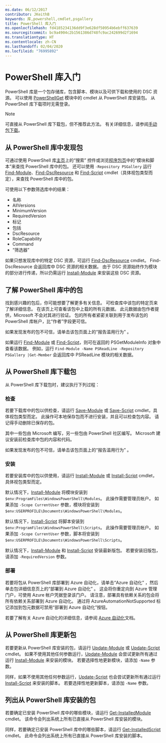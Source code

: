 ```yaml
---
ms.date: 06/12/2017
contributor: JKeithB
keywords: 库,powershell,cmdlet,psgallery
title: PowerShell 库入门
ms.openlocfilehash: fd4185234136dd9f3e628df50954b6ebff637639
ms.sourcegitcommit: bc9a4904c2b1561386d748fc9ac242699d2f1694
ms.translationtype: HT
ms.contentlocale: zh-CN
ms.lasthandoff: 02/04/2020
ms.locfileid: "76995892"
---
```

# <a name="getting-started-with-the-powershell-gallery"></a>PowerShell 库入门

PowerShell 库是一个包存储库，包含脚本、模块以及可供下载和使用的 DSC 资源。 可以使用 [PowerShellGet](/powershell/module/powershellget) 模块中的 cmdlet 从 PowerShell 库安装包。 从 PowerShell 库下载项时无需登录。

> [!NOTE]
> 可直接从 PowerShell 库下载包，但不推荐此方法。 有关详细信息，请参阅[手动包下载](how-to/working-with-packages/manual-download.md)。

## <a name="discovering-packages-from-the-powershell-gallery"></a>从 PowerShell 库中发现包

可通过使用 PowerShell 库[主页](https://www.powershellgallery.com)上的“搜索”  控件或浏览[程序包页](https://www.powershellgallery.com/packages)中的“模块和脚本”来查找 PowerShell 库中的包。 还可以使用 `-Repository PSGallery` 运行 [Find-Module][]、[Find-DscResource] 和 [Find-Script][] cmdlet（具体视包类型而定），来查找 PowerShell 库中的包。

可使用以下参数筛选库中的结果：

- 名称
- AllVersions
- MinimumVersion
- RequiredVersion
- 标记
- 包括
- DscResource
- RoleCapability
- Command
- “筛选器”

如果只想发现库中的特定 DSC 资源，可运行 [Find-DscResource][] cmdlet。 Find-DscResource 会返回库中 DSC 资源的相关数据。 由于 DSC 资源始终作为模块的部分进行传递，所以仍需运行 [Install-Module][] 来安装这些 DSC 资源。

## <a name="learning-about-packages-in-the-powershell-gallery"></a>了解 PowerShell 库中的包

找到感兴趣的包后，你可能想要了解更多有关信息。 可检查库中该包的特定页来了解详细信息。 在该页上可查看该包中上载的所有元数据。 此元数据由包作者提供，Microsoft 不会对其进行验证。 包的所有者紧密关联到用于发布该包的 PowerShell 库帐户，比“作者”字段更可信。

如果发现发布的包不可信，请单击该包页面上的“报告滥用行为”  。

如果运行 [Find-Module][] 或 [Find-Script][]，则可在返回的 PSGetModuleInfo 对象中查看该数据。 例如，运行 `Find-Module -Name PSReadLine -Repository PSGallery |Get-Member` 会返回库中 PSReadLine 模块的相关数据。

## <a name="downloading-packages-from-the-powershell-gallery"></a>从 PowerShell 库下载包

从 PowerShell 库下载包时，建议执行下列过程：

### <a name="inspect"></a>检查

若要下载库中的包以供检查，请运行 [Save-Module][] 或 [Save-Script][] cmdlet，具体视包类型而定。 此操作可本地保存包而不进行安装，并且可以检查包内容。 请记得手动删除已保存的包。

其中一些包由 Microsoft 编写，另一些包由 PowerShell 社区编写。 Microsoft 建议安装前检查库中包的内容和代码。

如果发现发布的包不可信，请单击该包页面上的“报告滥用行为”  。

### <a name="install"></a>安装

若要安装库中的包以供使用，请运行 [Install-Module][] 或 [Install-Script][] cmdlet，具体视包类型而定。

默认情况下，[Install-Module][] 将模块安装到 `$env:ProgramFiles\WindowsPowerShell\Modules`。
此操作需要管理员帐户。 如果添加 `-Scope CurrentUser` 参数，模块将安装到 `$env:USERPROFILE\Documents\WindowsPowerShell\Modules`。

默认情况下，[Install-Script][] 将脚本安装到 `$env:ProgramFiles\WindowsPowerShell\Scripts`。
此操作需要管理员帐户。 如果添加 `-Scope CurrentUser` 参数，脚本将安装到 `$env:USERPROFILE\Documents\WindowsPowerShell\Scripts`。

默认情况下，[Install-Module][] 和 [Install-Script][] 安装最新版包。 若要安装旧版包，请添加 `-RequiredVersion` 参数。

### <a name="deploy"></a>部署

若要将包从 PowerShell 库部署到 Azure 自动化，请单击“Azure 自动化”  ，然后单击包详细信息页上的“部署到 Azure 自动化”  。 这会将你重定向到 Azure 管理门户，可使用 Azure 帐户凭据登录该门户。 请注意，部署具有依赖关系的包会将所有依赖关系部署到 Azure 自动化。 通过将 AzureAutomationNotSupported  标记添加到包元数据可禁用“部署到 Azure 自动化”按钮。

若要了解有关 Azure 自动化的详细信息，请参阅 [Azure 自动化](/azure/automation)文档。

## <a name="updating-packages-from-the-powershell-gallery"></a>从 PowerShell 库更新包

若要更新从 PowerShell 库安装的包，请运行 [Update-Module][] 或 [Update-Script][] cmdlet。 如果不使用其他任何参数运行，[Update-Module][] 会尝试更新所有通过运行 [Install-Module][] 来安装的模块。 若要选择性地更新模块，请添加 `-Name` 参数。

同样，如果不使用其他任何参数运行，[Update-Script][] 也会尝试更新所有通过运行 [Install-Script][] 来安装的脚本。 若要选择性地更新脚本，请添加 `-Name` 参数。

## <a name="list-packages-that-you-have-installed-from-the-powershell-gallery"></a>列出从 PowerShell 库安装的包

若要确定已安装 PowerShell 库中的哪些模块，请运行 [Get-InstalledModule][] cmdlet。 该命令会列出系统上所有已直接从 PowerShell 库安装的模块。

同样，若要确定已安装 PowerShell 库中的哪些脚本，请运行 [Get-InstalledScript][] cmdlet。 此命令会列出系统上所有已直接从 PowerShell 库安装的脚本。

[Find-DscResource]: /powershell/module/powershellget/Find-DscResource
[Find-Module]: /powershell/module/powershellget/Find-Module
[Find-Script]: /powershell/module/powershellget/Find-Script
[Get-InstalledModule]: /powershell/module/powershellget/Get-InstalledModule
[Get-InstalledScript]: /powershell/module/powershellget/Get-InstalledScript
[Install-Module]: /powershell/module/powershellget/Install-Module
[Install-Script]: /powershell/module/powershellget/Install-Script
[Publish-Module]: /powershell/module/powershellget/Publish-Module
[Publish-Script]: /powershell/module/powershellget/Publish-Script
[Register-PSRepository]: /powershell/module/powershellget/Register-Repository
[Save-Module]: /powershell/module/powershellget/Save-Module
[Save-Script]: /powershell/module/powershellget/Save-Script
[Update-Module]: /powershell/module/powershellget/Update-Module
[Update-Script]: /powershell/module/powershellget/Update-Script
